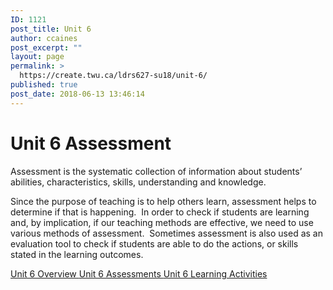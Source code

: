 ```yaml
---
ID: 1121
post_title: Unit 6
author: ccaines
post_excerpt: ""
layout: page
permalink: >
  https://create.twu.ca/ldrs627-su18/unit-6/
published: true
post_date: 2018-06-13 13:46:14
---
```

<!--themify_builder_static-->
<h1>Unit 6
Assessment</h1>
Assessment is the systematic collection of information about students’ abilities, characteristics, skills, understanding and knowledge.

Since the purpose of teaching is to help others learn, assessment helps to determine if that is happening.  In order to check if students are learning and, by implication, if our teaching methods are effective, we need to use various methods of assessment.  Sometimes assessment is also used as an evaluation tool to check if students are able to do the actions, or skills stated in the learning outcomes.

<a href="https://create.twu.ca/ldrs627-su18/unit-6-overview/"> Unit 6 Overview </a> <a href="https://create.twu.ca/ldrs627-su18/unit-6-topic-1/"> Unit 6 Assessments </a> <a href="https://create.twu.ca/ldrs627-su18/unit-6-learning-activities/"> Unit 6 Learning Activities </a><!--/themify_builder_static-->